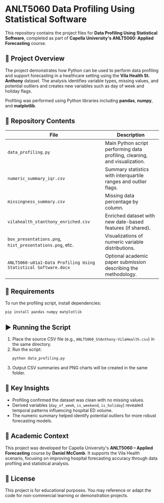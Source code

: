 # ANLT5060 Data Profiling Using Statistical Software

This repository contains the project files for **Data Profiling Using Statistical Software**, completed as part of **Capella University's ANLT5060: Applied Forecasting** course.

## 📘 Project Overview
The project demonstrates how Python can be used to perform data profiling and support forecasting in a healthcare setting using the **Vila Health St. Anthony** dataset. The analysis identifies variable types, missing values, and potential outliers and creates new variables such as day of week and holiday flags.

Profiling was performed using Python libraries including **pandas**, **numpy**, and **matplotlib**.

## 📂 Repository Contents
| File | Description |
|------|--------------|
| `data_profiling.py` | Main Python script performing data profiling, cleaning, and visualization. |
| `numeric_summary_iqr.csv` | Summary statistics with interquartile ranges and outlier flags. |
| `missingness_summary.csv` | Missing data percentage by column. |
| `vilahealth_stanthony_enriched.csv` | Enriched dataset with new date-based features (if shared). |
| `box_presentations.png`, `hist_presentations.png`, etc. | Visualizations of numeric variable distributions. |
| `ANLT5060-u01a1-Data Profiling Using Statistical Software.docx` | Optional academic paper submission describing the methodology. |

## 🧩 Requirements
To run the profiling script, install dependencies:
```bash
pip install pandas numpy matplotlib
```

## ▶️ Running the Script
1. Place the source CSV file (e.g., `ANLT5060_StAnthony-VilaHealth.csv`) in the same directory.
2. Run the script:
   ```bash
   python data_profiling.py
   ```
3. Output CSV summaries and PNG charts will be created in the same folder.

## 🧠 Key Insights
- Profiling confirmed the dataset was clean with no missing values.
- Derived variables (`day_of_week`, `is_weekend`, `is_holiday`) revealed temporal patterns influencing hospital ED volume.
- The numeric summary helped identify potential outliers for more robust forecasting models.

## 🏫 Academic Context
This project was developed for Capella University's **ANLT5060 – Applied Forecasting** course by **Daniel McComb**. It supports the Vila Health scenario, focusing on improving hospital forecasting accuracy through data profiling and statistical analysis.

## 🪪 License
This project is for educational purposes. You may reference or adapt the code for non-commercial learning or demonstration projects.
